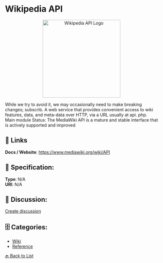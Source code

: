# Wikipedia API
<p align="center">
    <img width="256" src="https://raw.githubusercontent.com/apis-list/apis-list/main/apis/wikipedia-api/logo_256x256.png" alt="Wikipedia API Logo"/>
</p>

While we try to avoid it, we may occasionally need to make breaking changes; subscrib. A web service that provides convenient access to wiki features, data, and meta-data over HTTP, via a URL usually at api. php. Main module Status: The MediaWiki API is a mature and stable interface that is actively supported and improved

##  🔗 Links
**Docs / Website**: https://www.mediawiki.org/wiki/API

## 🧬 Specification:
**Type**: N/A  
**URI**: N/A

## 💬 Discussion:
[Create discussion](https://github.com/apis-list/apis-list/discussions/new)

## 🗄️ Categories:
- [Wiki](https://github.com/apis-list/apis-list#wiki)
- [Reference](https://github.com/apis-list/apis-list#reference)




[🔙 Back to List](https://github.com/apis-list/apis-list)
